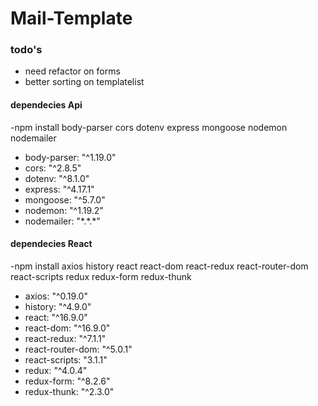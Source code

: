 # Mail-Template

### todo's

<ul>
  <li> need refactor on forms</li>
    <li> better sorting on templatelist </li>

</ul>

#### dependecies Api

<p> -npm install body-parser cors dotenv express mongoose nodemon nodemailer</p>

<ul>
    <li>body-parser: "^1.19.0"</li>
    <li>cors: "^2.8.5"</li>
    <li>dotenv: "^8.1.0"</li>
    <li>express: "^4.17.1"</li>
    <li>mongoose: "^5.7.0"</li>
    <li>nodemon: "^1.19.2"</li>
    <li>nodemailer: "*.*.*"</li>
</ul>


#### dependecies React

<p> -npm install axios history react react-dom react-redux react-router-dom react-scripts redux redux-form redux-thunk</p>
<ul>
   <li> axios: "^0.19.0"</li>
   <li> history: "^4.9.0"</li>
   <li> react: "^16.9.0"</li>
   <li> react-dom: "^16.9.0"</li>
   <li> react-redux: "^7.1.1"</li>
   <li> react-router-dom: "^5.0.1"</li>
   <li> react-scripts: "3.1.1"</li>
   <li> redux: "^4.0.4"</li>
   <li> redux-form: "^8.2.6"</li>
   <li> redux-thunk: "^2.3.0"</li>
 </ul>
